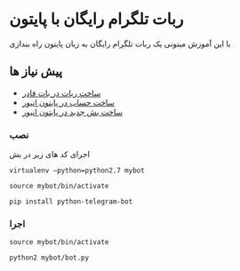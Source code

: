# ربات تلگرام رایگان با پایتون

با این آموزش میتونی یک ربات تلگرام رایگان به زبان پایتون راه بندازی

## پیش نیاز ها
* [ساخت ربات در بات فادر](https://t.me/BotFather)
* [ساخت حساب در پایتون انیور](https://www.pythonanywhere.com/registration/register/beginner/)
* [ساخت بش جدید در پایتون انیور ](https://www.pythonanywhere.com/user/rasoolhp/consoles/bash/new)
### نصب

اجرای کد های زیر در بش

```
virtualenv —python=python2.7 mybot
```
```
source mybot/bin/activate
```
```
pip install python-telegram-bot
```
### اجرا


```
source mybot/bin/activate
```

```
python2 mybot/bot.py
```
